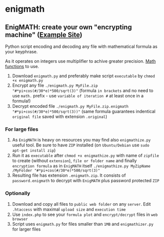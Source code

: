 # enigmath
## EnigMATH: create your own "encrypting machine" ([Example Site](https://zygtech.pl/enigmath/?formula=%23*pi%2Bcos%28%23%2F30*e%29*500%2Fsqrt%283%29))

Python script encoding and decoding any file with mathematical formula as your keyphrase.

As it operates on integers use multiplifier to achive greater precision. [Math functions](https://docs.python.org/3/library/math.html) to use.

1. Download `enigmath.py` and preferably make script `executable` by `chmod +x enigmath.py` 
2. Encrypt any file `./enigmath.py MyFile.zip "#*pi+cos(#/30*e)*500/sqrt(3)"` (formula `in brackets` and no need to use `math.` prefix - use `variable of iteration #` at least once in a formula!)
3. Decrypt encoded file `./enigmath.py MyFile.zip.enigmath "#*pi+cos(#/30*e)*500/sqrt(3))"` (same formula guarantees indentical `original file` saved with extension `.original`)

### For large files

1. As `EnigMATH` is heavy on resources you may find also `enigmathize.py` useful tool. Be sure to have `ZIP` installed (on `Ubuntu/Debian` use `sudo apt-get install zip`)
2. Run it as `executable` after `chmod +x enigmathize.py` with name of `zipfile` to create (without `extension`), `file or folder name` and finally `encryption formula` as in `EnigMATH` itself `./enigmathize.py MyZipName /MyFolder "#*pi+cos(#/30*e)*500/sqrt(3)"`
3. Resulting file has extension `.enigmath.zip`. It consists of `password.enigmath` to decrypt with `EnigMATH` plus password protected `ZIP`

### Optionally

1. Download and copy all files to `public web folder` on any `server`. Edit `.htaccess` with maximal `upload size` and `execution time`
2. Use `index.php` to see your `formula plot` and `encrypt/decrypt` files in `web browser`
3. Script uses `enigmath.py` for files smaller than `1MB` and `enigmathizer.py` for larger files
